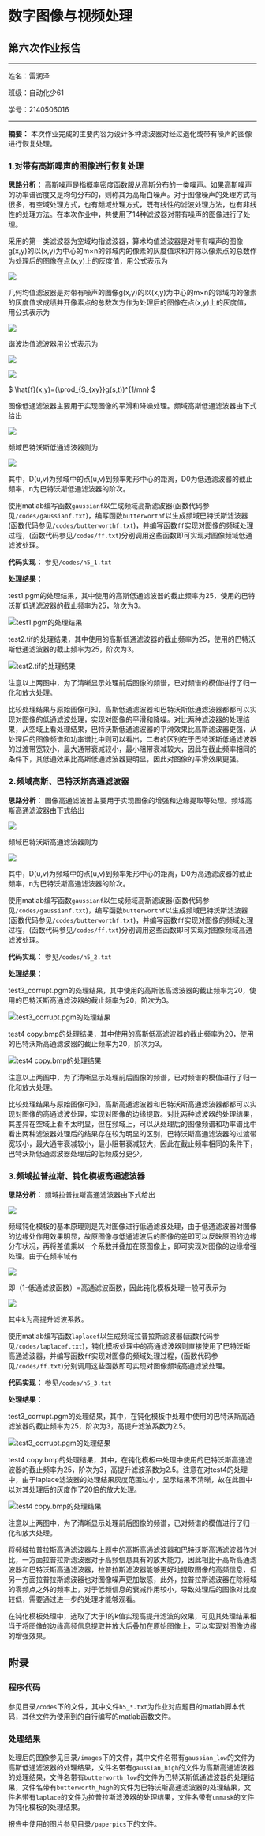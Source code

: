 # 数字图像与视频处理

## 第六次作业报告

----

姓名：雷润泽

班级：自动化少61

学号：2140506016

----

**摘要：** 本次作业完成的主要内容为设计多种滤波器对经过退化或带有噪声的图像进行恢复处理。

### 1.对带有高斯噪声的图像进行恢复处理

**思路分析：** 高斯噪声是指概率密度函数服从高斯分布的一类噪声。如果高斯噪声的功率谱密度又是均匀分布的，则称其为高斯白噪声。对于图像噪声的处理方式有很多，有空域处理方式，也有频域处理方式，既有线性的滤波处理方法，也有非线性的处理方法。在本次作业中，共使用了14种滤波器对带有噪声的图像进行了处理。

采用的第一类滤波器为空域均指滤波器，算术均值滤波器是对带有噪声的图像g(x,y)的以(x,y)为中心的m×n的邻域内的像素的灰度值求和并除以像素点的总数作为处理后的图像在点(x,y)上的灰度值，用公式表示为

![](http://latex.codecogs.com/gif.latex?\hat{f}(x,y)=\frac{1}{mn}\sum_{S_{xy}}g(s,t))

几何均值滤波器是对带有噪声的图像g(x,y)的以(x,y)为中心的m×n的邻域内的像素的灰度值求成绩并开像素点的总数次方作为处理后的图像在点(x,y)上的灰度值，用公式表示为

![](http://latex.codecogs.com/gif.latex?\hat{f}(x,y)=(\prod_{S_{xy}}g(s,t))^{1/mn})

谐波均值滤波器用公式表示为

![](http://latex.codecogs.com/gif.latex?\hat{f}(x,y)=\frac{1}{\sum_{S_{xy}}\frac{1}{g(s,t)}})

![](http://www.forkosh.com/mathtex.cgi?x=\frac{-b\pm\sqrt{b^2-4ac}}{2a})

$ \hat{f}(x,y)=(\prod_{S_{xy}}g(s,t))^{1/mn} $


图像低通滤波器主要用于实现图像的平滑和降噪处理。频域高斯低通滤波器由下式给出

![](http://latex.codecogs.com/gif.latex?H(u,v)=e^{-D^2(u,v)/2D_0^2})

频域巴特沃斯低通滤波器则为

![](http://latex.codecogs.com/gif.latex?H(u,v)=\frac{1}{1+[D(u,v)/D_0]^{2n}})

其中，D(u,v)为频域中的点(u,v)到频率矩形中心的距离，D0为低通滤波器的截止频率，n为巴特沃斯低通滤波器的阶次。

使用matlab编写函数`gaussianf`以生成频域高斯滤波器(函数代码参见`/codes/gaussianf.txt`)，编写函数`butterworthf`以生成频域巴特沃斯滤波器(函数代码参见`/codes/butterworthf.txt`)，并编写函数`ff`实现对图像的频域处理过程，(函数代码参见`/codes/ff.txt`)分别调用这些函数即可实现对图像频域低通滤波处理。

**代码实现：** 参见`/codes/h5_1.txt`

**处理结果：**

test1.pgm的处理结果，其中使用的高斯低通滤波器的截止频率为25，使用的巴特沃斯低通滤波器的截止频率为25，阶次为3。

![test1.pgm的处理结果](paperpics/h5_1_test1.bmp "h5_1_test1.bmp")

test2.tif的处理结果，其中使用的高斯低通滤波器的截止频率为25，使用的巴特沃斯低通滤波器的截止频率为25，阶次为3。

![test2.tif的处理结果](paperpics/h5_1_test2.bmp "h5_1_test2.bmp")

注意以上两图中，为了清晰显示处理前后图像的频谱，已对频谱的模值进行了归一化和放大处理。

比较处理结果与原始图像可知，高斯低通滤波器和巴特沃斯低通滤波器都都可以实现对图像的低通滤波处理，实现对图像的平滑和降噪。对比两种滤波器的处理结果，从空域上看处理结果，巴特沃斯低通滤波器的平滑效果比高斯滤波器更强，从处理后的图像频谱和功率谱比中则可以看出，二者的区别在于巴特沃斯低通滤波器的过渡带宽较小，最大通带衰减较小，最小阻带衰减较大，因此在截止频率相同的条件下，其低通效果比高斯低通滤波器更明显，因此对图像的平滑效果更强。

### 2.频域高斯、巴特沃斯高通滤波器

**思路分析：** 图像高通滤波器主要用于实现图像的增强和边缘提取等处理。频域高斯高通滤波器由下式给出

![](http://latex.codecogs.com/gif.latex?H(u,v)=1-e^{-D^2(u,v)/2D_0^2})

频域巴特沃斯高通滤波器则为

![](http://latex.codecogs.com/gif.latex?H(u,v)=\frac{1}{1+[D_0/D(u,v)]^{2n}})

其中，D(u,v)为频域中的点(u,v)到频率矩形中心的距离，D0为高通滤波器的截止频率，n为巴特沃斯高通滤波器的阶次。

使用matlab编写函数`gaussianf`以生成频域高斯滤波器(函数代码参见`/codes/gaussianf.txt`)，编写函数`butterworthf`以生成频域巴特沃斯滤波器(函数代码参见`/codes/butterworthf.txt`)，并编写函数`ff`实现对图像的频域处理过程，(函数代码参见`/codes/ff.txt`)分别调用这些函数即可实现对图像频域高通滤波处理。

**代码实现：** 参见`/codes/h5_2.txt`

**处理结果：**

test3_corrupt.pgm的处理结果，其中使用的高斯低高滤波器的截止频率为20，使用的巴特沃斯高通滤波器的截止频率为20，阶次为3。

![test3_corrupt.pgm的处理结果](paperpics/h5_2_test3.bmp "h5_2_test3.bmp")

test4 copy.bmp的处理结果，其中使用的高斯低高滤波器的截止频率为20，使用的巴特沃斯高通滤波器的截止频率为20，阶次为3。

![test4 copy.bmp的处理结果](paperpics/h5_2_test4.bmp "h5_2_test4.bmp")

注意以上两图中，为了清晰显示处理前后图像的频谱，已对频谱的模值进行了归一化和放大处理。

比较处理结果与原始图像可知，高斯高通滤波器和巴特沃斯高通滤波器都都可以实现对图像的高通滤波处理，实现对图像的边缘提取。对比两种滤波器的处理结果，其差异在空域上看不太明显，但在频域上，可以从处理后的图像频谱和功率谱比中看出两种滤波器处理后的结果存在较为明显的区别，巴特沃斯高通滤波器的过渡带宽较小，最大通带衰减较小，最小阻带衰减较大，因此在截止频率相同的条件下，巴特沃斯低通滤波器处理后的低频成分更少。

### 3.频域拉普拉斯、钝化模板高通滤波器

**思路分析：** 频域拉普拉斯高通滤波器由下式给出

![](http://latex.codecogs.com/gif.latex?H(u,v)=-4\pi^2(u^2+v^2))

频域钝化模板的基本原理则是先对图像进行低通滤波处理，由于低通滤波器对图像的边缘处作用效果明显，故原图像与低通滤波后的图像的差即可以反映原图的边缘分布状况，再将差值乘以一个系数并叠加在原图像上，即可实现对图像的边缘增强处理。由于在频率域有

![](http://latex.codecogs.com/gif.latex?1-H_{LP}(u,v)=H_{HP}(u,v))

即（1-低通滤波函数）=高通滤波函数，因此钝化模板处理一般可表示为

![](http://latex.codecogs.com/gif.latex?H(u,v)=1+kH_{HP}(u,v))

其中k为高提升滤波系数。

使用matlab编写函数`laplacef`以生成频域拉普拉斯滤波器(函数代码参见`/codes/laplacef.txt`)，钝化模板处理中的高通滤波器则直接使用了巴特沃斯高通滤波器，并编写函数`ff`实现对图像的频域处理过程，(函数代码参见`/codes/ff.txt`)分别调用这些函数即可实现对图像频域高通滤波处理。

**代码实现：** 参见`/codes/h5_3.txt`

**处理结果：**

test3_corrupt.pgm的处理结果，其中，在钝化模板中处理中使用的巴特沃斯高通滤波器的截止频率为25，阶次为3，高提升滤波系数为2.5。

![test3_corrupt.pgm的处理结果](paperpics/h5_3_test3.bmp "h5_3_test3.bmp")

test4 copy.bmp的处理结果，其中，在钝化模板中处理中使用的巴特沃斯高通滤波器的截止频率为25，阶次为3，高提升滤波系数为2.5。注意在对test4的处理中，由于laplace滤波器的处理结果灰度范围过小，显示结果不清晰，故在此图中以对其处理后的灰度作了20倍的放大处理。

![test4 copy.bmp的处理结果](paperpics/h5_3_test4.bmp "h5_3_test4.bmp")

注意以上两图中，为了清晰显示处理前后图像的频谱，已对频谱的模值进行了归一化和放大处理。

将频域拉普拉斯高通滤波器与上题中的高斯高通滤波器和巴特沃斯高通滤波器作对比，一方面拉普拉斯滤波器对于高频信息具有的放大能力，因此相比于高斯高通滤波器和巴特沃斯高通滤波器，拉普拉斯滤波器能够更好地提取图像的高频信息，但另一方面拉普拉斯滤波器也对图像噪声更加敏感，此外，拉普拉斯滤波器在除频域的零频点之外的频率上，对于低频信息的衰减作用较小，导致处理后的图像对比度较低，需要通过进一步的处理才能够观看。

在钝化模板处理中，选取了大于1的k值实现高提升滤波的效果，可见其处理结果相当于将图像的边缘高频信息提取并放大后叠加在原始图像上，可以实现对图像边缘的增强效果。

## 附录

### 程序代码

参见目录`/codes`下的文件，其中文件`h5_*.txt`为作业对应题目的matlab脚本代码，其他文件为使用到的自行编写的matlab函数文件。

### 处理结果

处理后的图像参见目录`/images`下的文件，其中文件名带有`gaussian_low`的文件为高斯低通滤波器的处理结果，文件名带有`gaussian_high`的文件为高斯高通滤波器的处理结果，文件名带有`butterworth_low`的文件为巴特沃斯低通滤波器的处理结果，文件名带有`butterworth_high`的文件为巴特沃斯高通滤波器的处理结果，文件名带有`laplace`的文件为拉普拉斯滤波器的处理结果，文件名带有`unmask`的文件为钝化模板的处理结果。

报告中使用的图片参见目录`/paperpics`下的文件。
